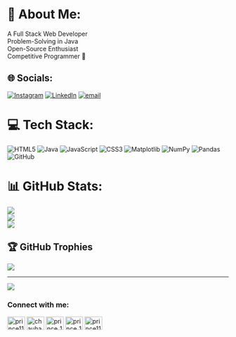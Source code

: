 # 💫 About Me:
A Full Stack Web Developer<br>Problem-Solving in Java<br>Open-Source Enthusiast <br>Competitive Programmer 👀


## 🌐 Socials:
[![Instagram](https://img.shields.io/badge/Instagram-%23E4405F.svg?logo=Instagram&logoColor=white)](https://instagram.com/chauhanprince.01) [![LinkedIn](https://img.shields.io/badge/LinkedIn-%230077B5.svg?logo=linkedin&logoColor=white)](https://linkedin.com/in/prince1184) [![email](https://img.shields.io/badge/Email-D14836?logo=gmail&logoColor=white)](mailto:chauhanprince21153366@gmail.com) 

# 💻 Tech Stack:
![HTML5](https://img.shields.io/badge/html5-%23E34F26.svg?style=plastic&logo=html5&logoColor=white) ![Java](https://img.shields.io/badge/java-%23ED8B00.svg?style=plastic&logo=openjdk&logoColor=white) ![JavaScript](https://img.shields.io/badge/javascript-%23323330.svg?style=plastic&logo=javascript&logoColor=%23F7DF1E) ![CSS3](https://img.shields.io/badge/css3-%231572B6.svg?style=plastic&logo=css3&logoColor=white) ![Matplotlib](https://img.shields.io/badge/Matplotlib-%23ffffff.svg?style=plastic&logo=Matplotlib&logoColor=black) ![NumPy](https://img.shields.io/badge/numpy-%23013243.svg?style=plastic&logo=numpy&logoColor=white) ![Pandas](https://img.shields.io/badge/pandas-%23150458.svg?style=plastic&logo=pandas&logoColor=white) ![GitHub](https://img.shields.io/badge/github-%23121011.svg?style=plastic&logo=github&logoColor=white)
# 📊 GitHub Stats:
![](https://github-readme-stats.vercel.app/api?username=Prince1895&theme=dark&hide_border=false&include_all_commits=true&count_private=false)<br/>
![](https://nirzak-streak-stats.vercel.app/?user=Prince1895&theme=dark&hide_border=false)<br/>
![](https://github-readme-stats.vercel.app/api/top-langs/?username=Prince1895&theme=dark&hide_border=false&include_all_commits=true&count_private=false&layout=compact)

## 🏆 GitHub Trophies
![](https://github-profile-trophy.vercel.app/?username=Prince1895&theme=radical&no-frame=false&no-bg=true&margin-w=4)

---
[![](https://visitcount.itsvg.in/api?id=Prince1895&icon=0&color=0)](https://visitcount.itsvg.in)

<h3 align="left">Connect with me:</h3>
<p align="left">
<a href="https://linkedin.com/in/prince1184" target="blank"><img align="center" src="https://raw.githubusercontent.com/rahuldkjain/github-profile-readme-generator/master/src/images/icons/Social/linked-in-alt.svg" alt="prince1184" height="30" width="40" /></a>
<a href="https://instagram.com/chauhanprince.01" target="blank"><img align="center" src="https://raw.githubusercontent.com/rahuldkjain/github-profile-readme-generator/master/src/images/icons/Social/instagram.svg" alt="chauhanprince.01" height="30" width="40" /></a>
<a href="https://www.codechef.com/users/prince_1895" target="blank"><img align="center" src="https://cdn.jsdelivr.net/npm/simple-icons@3.1.0/icons/codechef.svg" alt="prince_1895" height="30" width="40" /></a>
<a href="https://www.leetcode.com/prince_1184" target="blank"><img align="center" src="https://raw.githubusercontent.com/rahuldkjain/github-profile-readme-generator/master/src/images/icons/Social/leet-code.svg" alt="prince_1184" height="30" width="40" /></a>
<a href="https://auth.geeksforgeeks.org/user/prince1184" target="blank"><img align="center" src="https://raw.githubusercontent.com/rahuldkjain/github-profile-readme-generator/master/src/images/icons/Social/geeks-for-geeks.svg" alt="prince1184" height="30" width="40" /></a>
</p>

<!-- Proudly created with GPRM ( https://gprm.itsvg.in ) -->
